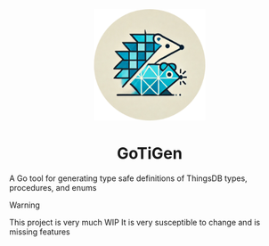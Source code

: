 <div align="center">
    <img src="docs/img/logo.png" alt="gotigen logo" width="200px"/>
</div>

<h1 align="center">GoTiGen</h1>

A Go tool for generating type safe definitions of
ThingsDB types, procedures, and enums

> [!WARNING]
> This project is very much WIP
> It is very susceptible to change and is missing features

